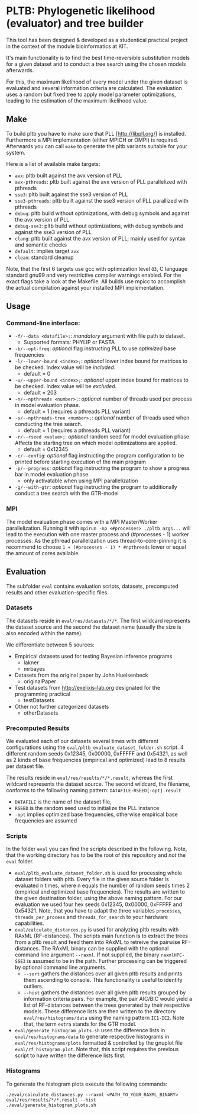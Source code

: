 # PLTB: Phylogenetic likelihood (evaluator) and tree builder

This tool has been designed & developed as a studentical practical project
in the context of the module bioinformatics at KIT.

It's main functionality is to find the best time-reversible substitution models
for a given dataset and to conduct a tree search using the chosen models afterwards.

For this, the maximum likelihood of every model under the given dataset is
evaluated and several information criteria are calculated.
The evaluation uses a random but fixed tree to apply model parameter optimizations,
leading to the estimation of the maximum likelihood value.

## Make

To build pltb you have to make sure that PLL [http://libpll.org/] is installed.
Furthermore a MPI implementation (either MPICH or OMPI) is required.
Afterwards you can call `make` to generate the pltb variants suitable for your system.

Here is a list of available make targets:
- `avx`: pltb built against the avx version of PLL
- `avx-pthreads`: pltb built against the avx version of PLL parallelized with pthreads
- `sse3`: pltb built against the sse3 version of PLL
- `sse3-pthreads`: pltb built against the sse3 version of PLL parallized with pthreads
- `debug`: pltb build without optimizations, with debug symbols and against the avx version of PLL
- `debug-sse3`: pltb build without optimizations, with debug symbols and against the sse3 version of PLL
- `clang`: pltb built against the avx version of PLL; mainly used for syntax and semantic checks
- `default`: implies target `avx`
- `clean`: standard cleanup

Note, that the first 6 targets use gcc with optimization level `O3`, C language standard gnu99 and very restrictive compiler warnings enabled.
For the exact flags take a look at the Makefile.
All builds use mpicc to accomplish the actual compilation against your installed MPI implementation.

## Usage

### Command-line interface:
- `-f/--data <datafile>;`:  *mandatory* argument with file path to dataset.
  - Supported formats: PHYLIP or FASTA
- `-b/--opt-freq`: *optional* flag instructing PLL to use *optimized* base frequencies
- `-l/--lower-bound <index>;`: *optional* lower index bound for matrices to be checked. Index value will be *included*.
  - default = 0
- `-u/--upper-bound <index>;`: *optional* upper index bound for matrices to be checked. Index value will be *excluded*.
  - default = 203
- `-n/--npthreads <number>;`: *optional* number of threads used per process in model evaluation phase.
  - default = 1 (requires a pthreads PLL variant)
- `-s/--npthreads-tree <number>;`: *optional* number of threads used when conducting the tree search.
  - default = 1 (requires a pthreads PLL variant)
- `-r/--rseed <value>;`: *optional* random seed for model evaluation phase. Affects the starting tree on which model optimizations are applied.
  - default = 0x12345
- `-c/--config`: *optional* flag instructing the program configuration to be printed before starting execution of the main program
- `-p/--progress`: *optional* flag instructing the program to show a progress bar in model evaluation phase. 
  - only activatable when using MPI parallelization
- `-g/--with-gtr`: *optional* flag instructing the program to additionally conduct a tree search with the GTR-model

### MPI
The model evaluation phase comes with a MPI Master/Worker parallelization.
Running it with `mpirun -np <#processes> ./pltb args...` will lead to the execution with one master process and (#processes - 1) worker processes.
As the pthread parallelization uses thread-to-core-pinning it is recommend to choose `1 + (#processes - 1) * #npthreads` lower or equal the amount of cores available.

## Evaluation

The subfolder `eval` contains evaluation scripts, datasets, precomputed results and other evaluation-specific files.

### Datasets

The datasets reside in `eval/res/datasets/*/*`.
The first wildcard represents the dataset source and the second the dataset name (usually the size is also encoded within the name).

We differentiate between 5 sources:
* Empirical datasets used for testing Bayesian inference programs
  * lakner
  * mrbayes
* Datasets from the original paper by John Huelsenbeck
  * originalPaper
* Test datasets from http://exelixis-lab.org designated for the programming practical
  * testDatasets
* Other not further categorized datasets
  * otherDatasets

### Precomputed Results

We evaluated each of our datasets several times with different configurations using the `eval/pltb_evaluate_dataset_folder.sh` script.
4 different random seeds 0x12345, 0x00000, 0xFFFFF and 0x54321, as well as 2 kinds of base frequencies (empirical and optimized) lead to 8 results per dataset file.

The results reside in `eval/res/results/*/*.result`, whereas the first wildcard represents the dataset source.
The second wildcard, the filename, conforms to the following naming pattern: `DATAFILE-RSEED[-opt].result`
* `DATAFILE` is the name of the dataset file,
* `RSEED` is the random seed used to initialize the PLL instance
* `-opt` implies optimized base frequencies, otherwise empirical base frequencies are assumed

### Scripts

In the folder `eval` you can find the scripts described in the following.
Note, that the working directory has to be the root of this repository and _not_ the `eval` folder.
* `eval/pltb_evaluate_dataset_folder.sh` is used for processing whole dataset folders with pltb.
Every file in the given source folder is evaluated n times, where n equals the number of random seeds times 2 (empirical and optimized base frequencies).
The results are written to the given destination folder, using the above naming pattern.
For our evaluation we used four hex seeds 0x12345, 0x00000, 0xFFFFF and 0x54321.
Note, that you have to adapt the three variables `processes`, `threads_per_process` and `threads_for_search` to your
hardware capabilities.
* `eval/calculate_distances.py` is used for analyzing pltb results with RAxML (RF-distances).
The scripts main function is to extract the trees from a pltb result and feed them into RAxML to retreive the pairwise RF-distances.
The RAxML binary can be supplied with the optional command line argument `--raxml`.
If not supplied, the binary `raxmlHPC-SSE3` is assumed to be in the path.
Further processing can be triggered by optional command line arguments.
  * `--sort` gathers the distances over all given pltb results and prints them ascending to console.
  This functionality is useful to identify outliers.
  * `--hist` gathers the distances over all given pltb results grouped by information criteria pairs.
  For example, the pair AIC/BIC would yield a list of RF-distances between the trees generated by their respective models.
  These difference lists are then written to the directory `eval/res/histograms/data` using the naming pattern `IC1-IC2`.
  Note that, the term `extra` stands for the GTR model.
* `eval/generate_histogram_plots.sh` uses the difference lists in `eval/res/histograms/data` to generate respective histograms in `eval/res/histograms/plots` formatted & controlled by the gnuplot file `eval/rf_histogram.plot`.
Note that, this script requires the previous script to have written the difference lists first.

### Histograms

To generate the histogram plots execute the following commands:

```SHELL
./eval/calculate_distances.py --raxml <PATH_TO_YOUR_RAXML_BINARY> eval/res/results/*/*.result --hist
./eval/generate_histogram_plots.sh
```

